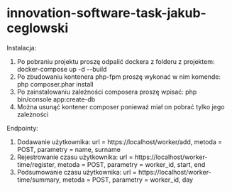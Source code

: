 # innovation-software-task-jakub-ceglowski

Instalacja:

1. Po pobraniu projektu proszę odpalić dockera z folderu z projektem: docker-compose up -d --build
2. Po zbudowaniu kontenera php-fpm proszę wykonać w nim komende: php composer.phar install
3. Po zainstalowaniu zależności composera proszę wpisać: php bin/console app:create-db
4. Można usunąć kontener composer ponieważ miał on pobrać tylko jego zależności

Endpointy:

1. Dodawanie użytkownika: url = https://localhost/worker/add, metoda = POST, parametry = name, surname
2. Rejestrowanie czasu użytkownika: url = https://localhost/worker-time/register, metoda = POST, parametry = worker_id, start, end
3. Podsumowanie czasu użytkownika: url = https://localhost/worker-time/summary, metoda = POST, parametry = worker_id, day

